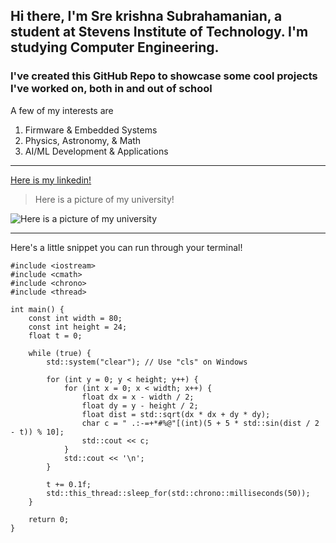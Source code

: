## **Hi there, I'm Sre krishna Subrahamanian, a student at Stevens Institute of Technology. I'm studying Computer Engineering.**
### I've created this GitHub Repo to showcase some cool projects I've worked on, both in and out of school ###

A few of my interests are
1. Firmware & Embedded Systems
2. Physics, Astronomy, & Math
3. AI/ML Development & Applications

---

[Here is my linkedin!](https://www.linkedin.com/in/srekrishnasubrahamanian/)

>Here is a picture of my university!

![Here is a picture of my university](https://tour.stevens.edu/maps/UMAP_2017082365446_MINI.jpg)

---
Here's a little snippet you can run through your terminal!

```
#include <iostream>
#include <cmath>
#include <chrono>
#include <thread>

int main() {
    const int width = 80;
    const int height = 24;
    float t = 0;

    while (true) {
        std::system("clear"); // Use "cls" on Windows

        for (int y = 0; y < height; y++) {
            for (int x = 0; x < width; x++) {
                float dx = x - width / 2;
                float dy = y - height / 2;
                float dist = std::sqrt(dx * dx + dy * dy);
                char c = " .:-=+*#%@"[(int)(5 + 5 * std::sin(dist / 2 - t)) % 10];
                std::cout << c;
            }
            std::cout << '\n';
        }

        t += 0.1f;
        std::this_thread::sleep_for(std::chrono::milliseconds(50));
    }

    return 0;
}

```


